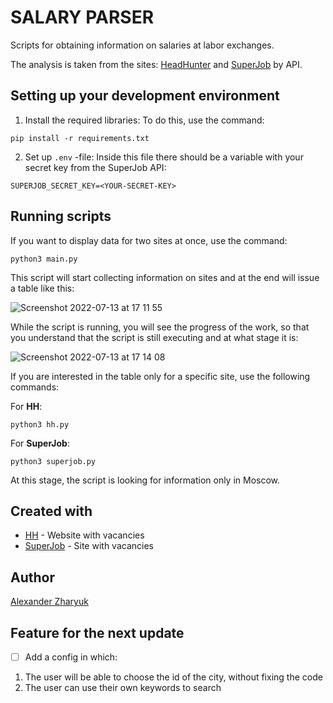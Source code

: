 # SALARY PARSER

Scripts for obtaining information on salaries at labor exchanges.

The analysis is taken from the sites: [HeadHunter](https://hh.ru/) and [SuperJob](https://www.superjob.ru/) by API.


## Setting up your development environment
1. Install the required libraries:
To do this, use the command:
```shell
pip install -r requirements.txt
```
2. Set up `.env` -file:
Inside this file there should be a variable with your secret key from the SuperJob API:
```
SUPERJOB_SECRET_KEY=<YOUR-SECRET-KEY>
```

## Running scripts
If you want to display data for two sites at once, use the command:
```shell
python3 main.py
```
This script will start collecting information on sites and at the end will issue a table like this:

![Screenshot 2022-07-13 at 17 11 55](https://user-images.githubusercontent.com/103115934/178754677-2d17d496-2f11-4b73-84b8-545e01b036c0.png)

While the script is running, you will see the progress of the work, so that you understand that the script is still executing and at what stage it is:

![Screenshot 2022-07-13 at 17 14 08](https://user-images.githubusercontent.com/103115934/178755205-6a76f432-055a-4464-a911-e83a2b8da245.png)

If you are interested in the table only for a specific site, use the following commands:

For **HH**:
```shell
python3 hh.py
```

For **SuperJob**:
```shell
python3 superjob.py
```

At this stage, the script is looking for information only in Moscow.

## Created with
* [HH](https://hh.ru/) - Website with vacancies
* [SuperJob](https://www.superjob.ru/) - Site with vacancies

## Author
[Alexander Zharyuk](https://github.com/AlexanderZharyuk/)

## Feature for the next update
- [ ] Add a config in which:
1. The user will be able to choose the id of the city, without fixing the code
2. The user can use their own keywords to search
